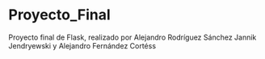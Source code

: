 # Proyecto_Final
Proyecto final de Flask, realizado por Alejandro Rodríguez Sánchez Jannik Jendryewski y Alejandro Fernández Cortéss
